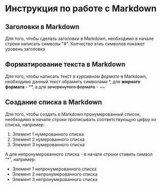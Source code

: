 # Инструкция по работе с Markdown

## Заголовки в Markdown
Для того, чтобы сделать заголовки в Markdown, необходимо в начале строки написать символы "#". Колчество этиъ символов покажет уровень заголовка

## Форматирование текста в Markdown
Для того, чтобы написать текст в *курсивном формате* в Markdown, необходимо данный текст обрамить символами *, для **жирного формата** - **, а для ~~зачеркнутого формата~~ - ~~

## Создание списка в Markdown
Для того, чтобы создать в Markdown пронумерованный список, необходимо в начале строки прописывать соответствующую цифру из списка, например: 
1. Элемент 1 нумерованного списка
2. Элемент 2 нумерованного списка
3. Элемент 3 нумерованного списка

А для непронумерованного списка - в начале строки ставить символ "*", например:
* Элемент 1 непронумерованного списка
* Элемент 2 непронумерованного списка
* Элемент 3 непронумерованного списка